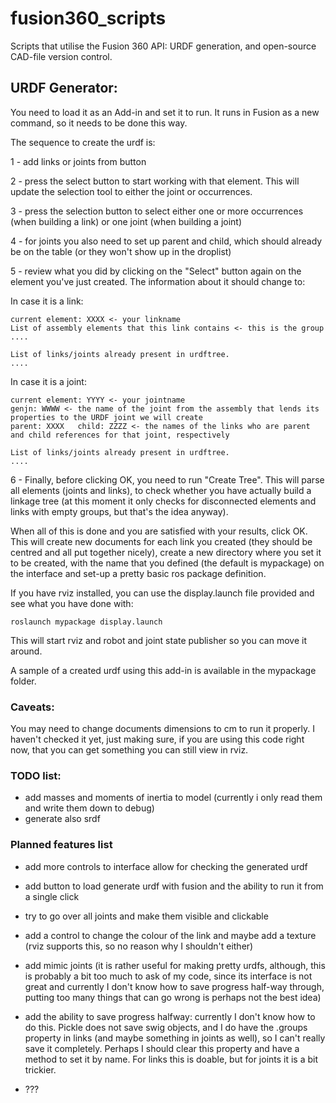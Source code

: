 # fusion360_scripts

Scripts that utilise the Fusion 360 API: URDF generation, and open-source CAD-file version control.


## URDF Generator:

You need to load it as an Add-in and set it to run. It runs in Fusion as a new command, so it needs to be done this way.

The sequence to create the urdf is: 

1 - add links or joints from button

2 - press the select button to start working with that element. This will update the selection tool to either the joint or occurrences. 

3 - press the selection button to select either one or more occurrences (when building a link) or one joint (when building a joint)

4 - for joints you also need to set up parent and child, which should already be on the table (or they won't show up in the droplist)

5 - review what you did by clicking on the "Select" button again on the element you've just created. The information about it should change to:

In case it is a link:

    current element: XXXX <- your linkname 
    List of assembly elements that this link contains <- this is the group 
    .... 
 
    List of links/joints already present in urdftree. 
    ....
 
 
In case it is a joint:

    current element: YYYY <- your jointname 
    genjn: WWWW <- the name of the joint from the assembly that lends its properties to the URDF joint we will create 
    parent: XXXX   child: ZZZZ <- the names of the links who are parent and child references for that joint, respectively 

    List of links/joints already present in urdftree. 
    ....
 
 
6 - Finally, before clicking OK, you need to run "Create Tree". This will parse all elements (joints and links), to check whether you have actually build a linkage tree (at this moment it only checks for disconnected elements and links with empty groups, but that's the idea anyway).

When all of this is done and you are satisfied with your results, click OK. This will create new documents for each link you created (they should be centred and all put together nicely), create a new directory where you set it to be created, with the name that you defined (the default is mypackage) on the interface and set-up a pretty basic ros package definition. 

If you have rviz installed, you can use the display.launch file provided and see what you have done with:

    roslaunch mypackage display.launch
    
This will start rviz and robot and joint state publisher so you can move it around. 

A sample of a created urdf using this add-in is available in the mypackage folder. 

### Caveats:

You may need to change documents dimensions to cm to run it properly. I haven't checked it yet, just making sure, if you are using this code right now, that you can get something you can still view in rviz.



### TODO list:

- add masses and moments of inertia to model (currently i only read them and write them down to debug)
- generate also srdf

### Planned features list

- add more controls to interface allow for checking the generated urdf
- add button to load generate urdf with fusion and the ability to run it from a single click
- try to go over all joints and make them visible and clickable

- add a control to change the colour of the link and maybe add a texture (rviz supports this, so no reason why I shouldn't either)
- add mimic joints (it is rather useful for making pretty urdfs, although, this is probably a bit too much to ask of my code, since its interface is not great and currently I don't know how to save progress half-way through, putting too many things that can go wrong is perhaps not the best idea)
- add the ability to save progress halfway: currently I don't know how to do this. Pickle does not save swig objects, and I do have the .groups property in links (and maybe something in joints as well), so I can't really save it completely. Perhaps I should clear this property and have a method to set it by name. For links this is doable, but for joints it is a bit trickier. 


- ???

